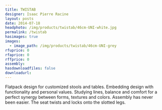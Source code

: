 ```yaml
---
title: TWISTAB
designer: Isaac Pierre Racine
layout: posts
date: 2014-07-18
headphoto: /img/products/twistab/46cm-UNI-white.jpg
permalink: /twistab
hasimages: true
images:  
  - image_path: /img/products/twistab/46cm-UNI-grey
rfuprice: 0
rfaprice: 0
rffprice: 0
assembly: 
hasdownloadfiles: false
downloadurl:
---
```


Flatpack design for customized stools and tables. Embedding design with functionality and personal values. Studying lines, balance and comfort for a perfect synergy between forms, textures and colors. Assembly has never been easier. The seat twists and locks onto the slotted legs.